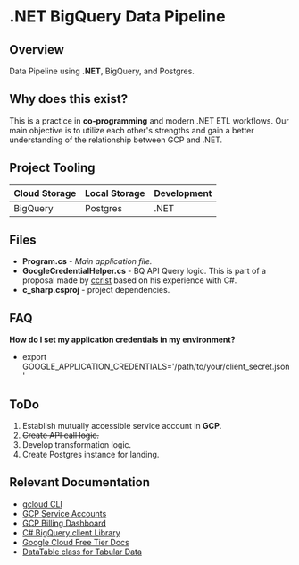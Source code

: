# .NET BigQuery Data Pipeline 

 ## Overview
 Data Pipeline using **.NET**, BigQuery, and Postgres.

## Why does this exist?
This is a practice in **co-programming** and modern .NET ETL workflows. Our main objective is to utilize each other's strengths and gain a better understanding of the relationship between GCP and .NET.

## Project Tooling
| Cloud Storage | Local Storage | Development |
|---------------|---------------|-------------|
|   BigQuery    |   Postgres    |    .NET     |


## Files
- **Program.cs** - *Main application file.*
- **GoogleCredentialHelper.cs** - BQ API Query logic. This is part of a proposal made by  [ccrist](https://github.com/crcrist) based on his experience with C#.
- **c_sharp.csproj** - project dependencies.

## FAQ 
**How do I set my application credentials in my environment?** 
- export GOOGLE_APPLICATION_CREDENTIALS='/path/to/your/client_secret.json'


## ToDo 
1. Establish mutually accessible service account in **GCP**.
2. ~~Create API call logic.~~
3. Develop transformation logic.
4. Create Postgres instance for landing.

## Relevant Documentation
- [gcloud CLI](https://cloud.google.com/sdk/docs/install)
- [GCP Service Accounts](https://cloud.google.com/iam/docs/service-account-overview)
- [GCP Billing Dashboard](https://console.cloud.google.com/billing)
- [C# BigQuery client Library](https://cloud.google.com/bigquery/docs/reference/libraries)
- [Google Cloud Free Tier Docs](https://cloud.google.com/free/docs/free-cloud-features)
- [DataTable class for Tabular Data](https://learn.microsoft.com/en-us/dotnet/api/system.data.datatable?view=net-8.0)


